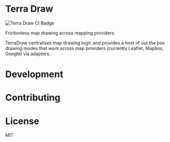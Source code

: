 # Terra Draw

![Terra Draw CI Badge](https://github.com/JamesLMilner/terra-draw/actions/workflows/ci.yml/badge.svg)

Frictionless map drawing across mapping providers.

TerraDraw centralises map drawing logic and provides a host of out the box drawing modes that work across map providers (currently Leaflet, Mapbox, Google) via adapters.

# Development

# Contributing

# License

MIT
